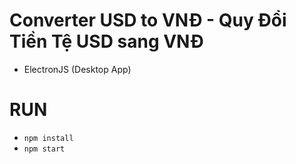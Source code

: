 # Converter USD to VNĐ - Quy Đổi Tiền Tệ USD sang VNĐ
- ElectronJS (Desktop App)

# RUN
- `npm install`
- `npm start`
